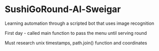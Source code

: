 # SushiGoRound-Al-Sweigar
Learning automation through a scripted bot that uses image recognition

First day - called main function to pass the menu until serving round

Must research unix timestamps, path.join() function and coordinates
